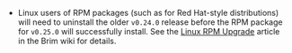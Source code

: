    * Linux users of RPM packages (such as for Red Hat-style distributions) will
     need to uninstall the older `v0.24.0` release before the RPM package for
     `v0.25.0` will successfully install. See the 
     [Linux RPM Upgrade](https://github.com/brimdata/brim/blob/v0.25.0/docs/Linux-RPM-Upgrade-(v0.25.0%2B).md)
     article in the Brim wiki for details.
